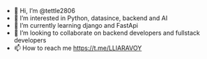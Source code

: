 - 👋 Hi, I’m @tettle2806
- 👀 I’m interested in Python, datasince, backend and AI
- 🌱 I’m currently learning django and FastApi
- 💞️ I’m looking to collaborate on backend developers and fullstack developers
- 📫 How to reach me https://t.me/LLlARAVOY

<!---
tettle2806/tettle2806 is a ✨ special ✨ repository because its `README.md` (this file) appears on your GitHub profile.
You can click the Preview link to take a look at your changes.
--->
